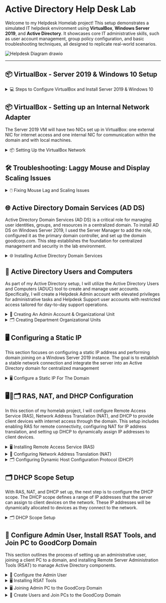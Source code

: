 # Active Directory Help Desk Lab

Welcome to my Helpdesk Homelab project! This setup demonstrates a simulated IT helpdesk environment using **VirtualBox**, **Windows Server 2019**, and **Active Directory**. It showcases core IT administrative skills, such as user account management, group policy configuration, and basic troubleshooting techniques, all designed to replicate real-world scenarios.

![Helpdesk Diagram drawio](https://github.com/user-attachments/assets/8f702151-2c27-45c6-87da-01b321d7d5ad)

---

## 📦 VirtualBox - Server 2019 & Windows 10 Setup

<details>
<summary>💻 Steps to Configure VirtualBox and Install Server 2019 & Windows 10</summary>

### 1️⃣ Download and Install VirtualBox
- To start I visited the [VirtualBox website](https://www.oracle.com/virtualization/technologies/vm/downloads/virtualbox-downloads.html) and downloaded the latest version.  
- Follow the installation wizard to complete the setup.

### 2️⃣ Download the Windows Server 2019 & Windows 10 ISO
- To download the Server 2019 ISO, I went to the [Microsoft Evaluation Center](https://www.microsoft.com/en-us/evalcenter/) and searched for "Windows Server 2019."
- To download the Windows 10 ISO I went to [Microsoft Software Download Page](https://www.microsoft.com/en-us/software-download/windows10)

### 3️⃣ Create a New Virtual Machine
- Open VirtualBox and click `New`.
  
  ![New VM Screenshot](https://github.com/user-attachments/assets/7116c63c-d6a3-4a0d-a759-9df440eea598)

- I named the virtual machine `Server 2019`.  
- Select the downloaded Windows Server 2019 ISO image.  
- I checked `Skip Unattended Installation`, then I clicked `Next`
  
  ![Screenshot 2024-12-30 220652](https://github.com/user-attachments/assets/83a81a79-8a1f-4da3-b21a-3ae4fcd8a7fe)

### 4️⃣ Configure Virtual Machine Hardware Settings
- Next, I allocated `4 CPU cores` and `4GB of RAM`.  

   ![Hardware Configuration Screenshot](https://github.com/user-attachments/assets/061c035b-8fd4-4f57-9bf2-ee66c5dde676)
  
- Next, I set the virtual hard disk size to `50GB`.  

  ![Hard Disk Size Screenshot](https://github.com/user-attachments/assets/0b1a7605-65f7-4893-bb85-e39973ebf9c4)
  
- Click `Finish` to complete the setup.  

  ![Screenshot 2024-12-30 222023](https://github.com/user-attachments/assets/54dd2892-fd6b-47fd-91b5-7c71a06cd88a)

### 5️⃣ Install Windows Server 2019
  
- Open VirtualBox, select the Server 2019 VM, and click `Start`.  

  ![Screenshot 2024-12-30 222155](https://github.com/user-attachments/assets/aea67364-b653-4e10-a01c-7224353797f1)

- Once the VM boots, I'll set my Language, Time and currency format, and Input method, then click `Next`

  ![Screenshot 2024-12-30 222422](https://github.com/user-attachments/assets/7f843eda-bf00-448a-b989-69419e93d474)

- On the Windows setup screen, I'll click `Install Now`

  ![Screenshot 2024-12-30 222436](https://github.com/user-attachments/assets/6c0f8e19-4b0f-4724-8fe5-67449d19eb45)

- On the next page, I'll make sure to select `Desktop Experience`, then click `Next`

  ![Screenshot 2024-12-30 222801](https://github.com/user-attachments/assets/e6746f98-533b-47cc-a1b8-075ce4e1152c)

- Accept the License terms, then click `Next`

  ![Screenshot 2024-12-30 223212](https://github.com/user-attachments/assets/471b37db-b583-4a97-b7cd-81bd2ea4c1bf)

- On the next page, I'll select `Custom Install`

  ![Screenshot 2024-12-30 223219](https://github.com/user-attachments/assets/27856ea1-6fac-4f08-9ccc-4507187cc1ff)

- On the Disk Allocation page, select the 50GB drive, then click `Next`

  ![Screenshot 2024-12-30 223224](https://github.com/user-attachments/assets/b759346e-a54e-49df-a344-df8de5d71bdc)

- Windows will begin the installation process.
 
  ![Screenshot 2024-12-30 223251](https://github.com/user-attachments/assets/b60d5f85-1425-45fd-8a05-ae7e90379c59)

- Once prompted, I'll input a password, then click `Finish`

  ![Screenshot 2024-12-30 223851](https://github.com/user-attachments/assets/44d64ac8-147b-4ac5-873b-f26b38713821)

- When at the Windows login screen, press `right ctrl + del`, then enter the password to log in.
- NOTE: you have to use ctrl+del since this is a VM. You could also go to `Input` → `Keyboard`, then click `Insert Ctrl-Alt-Del` to achieve the same thing.

  ![Screenshot 2024-12-30 224856](https://github.com/user-attachments/assets/9db6dc9f-c7cd-42dc-8826-ae1b05abcea8)

✅ Installation Complete
- The VM is now ready and operational! Just repeat the process to create a Windows 10 Virtual Machine.

  ![Completed Setup Screenshot](https://github.com/user-attachments/assets/f7e23cec-1efd-4d81-92c8-125c7e41b602)

</details>




<!-- 1️⃣2️⃣3️⃣4️⃣5️⃣6️⃣7️⃣8️⃣9️⃣🔟 -->




## 📦 VirtualBox - Setting up an Internal Network Adapter
The Server 2019 VM will have two NICs set up in VirtualBox: one external NIC for internet access and one internal NIC for communication within the domain and with local machines.

<details>
<summary>📦 Setting Up the VirtualBox Network</summary>

- On the host machine, I'll launch VirtualBox, select the Server 2019 VM, and click `Settings`.

  ![Screenshot 2024-12-31 205055](https://github.com/user-attachments/assets/5775fb11-80c9-4811-a548-2d58790a5d20)

- On the Settings window, switch to `Expert Mode` in the top left corner.

  ![Screenshot 2024-12-31 205116](https://github.com/user-attachments/assets/6c65c99c-5760-4cbf-a0a6-c7403fbcd184)

- Select `Network` from the menu to the left. Make sure Adapter 1 is enabled and set to `NAT` or `Bridged`

  ![Screenshot 2024-12-31 205130](https://github.com/user-attachments/assets/9fab0c51-00d1-46d1-a2bf-326bf6376dfd)

- Click the Adapter 2 tab and check `Enable Network Adapter` then select `Internal Network` and click `OK`

  ![Screenshot 2024-12-31 205154](https://github.com/user-attachments/assets/0081597c-bb98-42d1-b84a-88767b17aeb2)

- The VirtualBox network adapters are now set up properly. This will allow me to have static ips on one nic, while still giving access to the internet from the other.

</details>




<!-- 1️⃣2️⃣3️⃣4️⃣5️⃣6️⃣7️⃣8️⃣9️⃣🔟 -->




## 🛠️ Troubleshooting: Laggy Mouse and Display Scaling Issues

<details>
<summary>🖱️ Fixing Mouse Lag and Scaling Issues</summary>

### Issue Observed
With the virtual machine running, there were noticeable issues with mouse lag and improper display scaling.  

  ![Mouse Lag Screenshot](https://github.com/user-attachments/assets/f7e23cec-1efd-4d81-92c8-125c7e41b602)

### Solution
1️⃣ Go to `Devices` in the VirtualBox menu and select `Insert Guest Additions CD image...`.  
   
   ![Insert Guest Additions Screenshot](https://github.com/user-attachments/assets/7b1684a1-5a8a-4f5a-91d1-82541c3ba5c1)
   
2️⃣ Within the VM, Open `File Explorer` and navigate to `This PC`.  

3️⃣ Under `Devices and Drives`, open the `CD Drive (D:) VirtualBox Guest Additions`.  
   
   ![Guest Additions Drive Screenshot](https://github.com/user-attachments/assets/c9a9d62d-d1fd-4068-bcc2-89b45c5ddf77)

4️⃣ Run `VBoxWindowsAdditions-amd64` and complete the installation.  
   
   ![Guest Additions Installer Screenshot](https://github.com/user-attachments/assets/18c984f6-9eb0-4a0c-b46d-3f75ad092226)

5️⃣ Reboot the VM.  

### Result
The mouse now moves smoothly, and the display scaling adjusts correctly, allowing for a better user experience. 😊  
  
  ![Fixed Issues Screenshot](https://github.com/user-attachments/assets/f9d96384-69ab-4fc2-8c42-b7196732c051)

</details>




<!-- 1️⃣2️⃣3️⃣4️⃣5️⃣6️⃣7️⃣8️⃣9️⃣🔟 -->




## 🌐 Active Directory Domain Services (AD DS)

Active Directory Domain Services (AD DS) is a critical role for managing user identities, groups, and resources in a centralized domain. To install AD DS on Windows Server 2019, I used the Server Manager to add the role, configured it as the primary domain controller, and set up the domain goodcorp.com. This step establishes the foundation for centralized management and security in the lab environment.

<details>
<summary>🌐 Installing Active Directory Domain Services</summary>

## 🛠️ Prepare the Server

### Change the Computer Name  
- Go to System Properties, by opening `File Explorer` right-click `This PC`, then select `Properties`.

  ![Screenshot 2024-12-30 233825](https://github.com/user-attachments/assets/c35254c2-8989-48e3-8e4d-c041222bf78a)

- Next to Computer Name click `Change Settings`

  ![Screenshot 2024-12-30 234145](https://github.com/user-attachments/assets/1f375b22-e8cc-45ab-a64c-0766477394d5)

- Click `Change` then set the computer name, I'll use `GoodCorp-DC`, click `OK` then restart the server.

  ![Screenshot 2024-12-30 235134](https://github.com/user-attachments/assets/a5a1191f-5e26-49ee-a184-be7d5c9f7094)

- Once restarted, go to system properties again to verify the name has changed.

  ![Screenshot 2024-12-30 235519](https://github.com/user-attachments/assets/2a4f91fb-63a5-4e54-82a4-bc3c7196f6a1)

---

## 🛠️ Open Server Manager & Start Installation

1️⃣ Launch Server Manager  
- Open the VM, Server Manager should start automatically. If not, click `Start`, and select `Server Manager`.  

  ![Server Manager](https://github.com/user-attachments/assets/38ee87c4-8674-400e-bbfe-615c5cc283c3)

2️⃣ Add Roles and Features  
- On the Server Manager dashboard, click `Manage` → `Add Roles and Features`.  

  ![Add Roles and Features](https://github.com/user-attachments/assets/9be5e3e2-1c64-4147-838f-749d3fef7465)

---

## 🖱️ Use the Installation Wizard

3️⃣ Begin Installation  
- When the installation wizard appears, click `Next`.  

  ![Screenshot 2024-12-31 000254](https://github.com/user-attachments/assets/7a82862c-b490-4c80-bdbf-91d54251bd5a)

4️⃣ Select Installation Type  
- Choose `Role-based or Feature-based Installation`, then click `Next`.  

  ![Screenshot 2024-12-31 000345](https://github.com/user-attachments/assets/d018a402-c014-481d-883b-b39e03ea8c36)

5️⃣ Pick the Destination Server  
- Click `Select a server from the server pool` and click `Next`.  

  ![Screenshot 2024-12-31 000419](https://github.com/user-attachments/assets/01baa936-5ab2-43d9-9773-808b8b11b77f)

---

## 🧩 Add the AD DS Role

6️⃣ Add the Role  
- Select `Active Directory Domain Services`, click `Add Features`, then click `Next`.  

  ![Screenshot 2024-12-31 000520](https://github.com/user-attachments/assets/1dcd19c7-97e7-4b31-9850-4d68bbcc8b23)
  ![Screenshot 2024-12-31 000525](https://github.com/user-attachments/assets/3c728739-f489-430c-9f91-09a4bba1588d)
  ![Screenshot 2024-12-31 000536](https://github.com/user-attachments/assets/985b3299-65b1-4d3f-9d14-df927c03b9c8)

7️⃣ Review Features  
- On the Features tab, leave everything as is, then click `Next`.  

  ![Screenshot 2024-12-31 000542](https://github.com/user-attachments/assets/78136f6a-6a4f-4b78-b347-479015962083)

8️⃣ Confirm Installation  
- On the AD DS tab, click `Next`, then `Install` on the Confirmation tab.  

  ![Screenshot 2024-12-31 000547](https://github.com/user-attachments/assets/25a8f8d0-fde5-43c7-946e-9b8758cd5a8f)
  ![Screenshot 2024-12-31 000558](https://github.com/user-attachments/assets/2925c475-10e1-4182-a63f-54b793c11751)
  ![Screenshot 2024-12-31 000637](https://github.com/user-attachments/assets/b2f79e7e-40ed-4bab-ac77-b59394cfbf12)

---

## 🌳 Promote to Domain Controller

9️⃣ Start Promotion  
- After installation, click `Promote this server to a domain controller`.  

  ![Screenshot 2024-12-31 001444](https://github.com/user-attachments/assets/61a5b6f4-e561-4610-b780-62916663398d)

- Add a New Forest: I chose to use `goodcorp.com`.  

  ![Screenshot 2024-12-31 001609](https://github.com/user-attachments/assets/c52bdb0f-9b8d-4518-a96d-34e85b6d1cd8)

🔟 Set Domain Controller Options  
- Input a password and click `Next`.  

  ![Screenshot 2024-12-31 001704](https://github.com/user-attachments/assets/68ed86d6-8756-4b97-99a0-2a014152423b)

---

## 🔗 Configure Additional Settings

- DNS Options: Leave unchecked and click `Next`.  

  ![Screenshot 2024-12-31 001802](https://github.com/user-attachments/assets/a5e73027-9c07-474e-b6e2-8c4db2cd0a68)

- NetBIOS Name: Leave as is and click `Next`.  

  ![Screenshot 2024-12-31 001819](https://github.com/user-attachments/assets/126cedc0-4881-49fb-a9b7-afc20d7e1b71)

- Paths Tab: Keep defaults and click `Next`.  

  ![Screenshot 2024-12-31 001829](https://github.com/user-attachments/assets/15aae331-8cc1-4401-92e8-e2af55f0d473)

- Review Tab: Click `Next`.  

  ![Screenshot 2024-12-31 001841](https://github.com/user-attachments/assets/023c6f47-42bc-4d32-ba3a-3c5b452b8f94)

- Prerequisites Check: Click `Install`.  

  ![Screenshot 2024-12-31 001859](https://github.com/user-attachments/assets/31db2f43-57ce-481f-bf0a-a7d890b8e4cc)

---

## 🔄 Final Steps

✅ Installation Complete  
- Once the installation is complete, the VM will automatically restart.  

  ![Screenshot 2024-12-31 001941](https://github.com/user-attachments/assets/865bf457-60eb-4ef9-aa66-86d8d6727a7c)

---

</details>




<!-- 1️⃣2️⃣3️⃣4️⃣5️⃣6️⃣7️⃣8️⃣9️⃣🔟 -->




## 👥 Active Directory Users and Computers

As part of my Active Directory setup, I will utilize the Active Directory Users and Computers (ADUC) tool to create and manage user accounts. Specifically, I will create a Helpdesk Admin account with elevated privileges for administrative tasks and Helpdesk Support user accounts with restricted access tailored for day-to-day support operations.

<details>
<summary>👥 Creating An Admin Account & Organizational Unit</summary>

## 👥 Create an Admin Account

1️⃣ Access Active Directory Users and Computers
- On the Server Manager dashboard, click `Tools` and select `Active Directory Users and Computers`.

  ![Screenshot 2024-12-31 130031](https://github.com/user-attachments/assets/6b067f12-b5e0-463c-a109-22d47ff88de4)

- I will pin ADUC to my taskbar by right-clicking the icon and selecting `Pin To Taskbar`.

  ![Screenshot 2024-12-31 130320](https://github.com/user-attachments/assets/d63ddf3c-5f44-4b69-80c9-ac53b42f100f)

---

## 🗂️ Create A New Organizational Unit

2️⃣ Create the Admin Organizational Unit
- I'll right-click `goodcorp.com` go to `New` and select `Organizational Unit`.

  ![Screenshot 2025-01-02 105043](https://github.com/user-attachments/assets/ad381f64-64b1-404f-b226-796f8b68381c)

- I'll name the OU `ADMINS` and uncheck `Protect container from accidental deletion`, then click `OK`.

  ![Screenshot 2025-01-02 105303](https://github.com/user-attachments/assets/faa2f277-2318-4b13-a493-09029c170a12)

---

## 👥 Active Directory Account Creation

3️⃣ Account Creation

- Now that I have an `ADMINS` folder. I'll right-click the folder and select `New` then `User`.

  ![Screenshot 2025-01-02 105554](https://github.com/user-attachments/assets/9849c68b-4dd9-4bc4-b837-91482ae745f5)

- I'll input my name `Stephen Abner`, set the User logon name to `a-sabner`, then click `Next`.

  ![Screenshot 2025-01-02 105824](https://github.com/user-attachments/assets/5dc1d58f-036c-4da5-95dd-604d5b340f7f)

- On the next screen I'll input a password, uncheck `User must change password at next logon`, and check `Password never expires`, then click `Next` and `Finish`.

  ![Screenshot 2025-01-02 110117](https://github.com/user-attachments/assets/f27dafd7-b0ec-40d0-a0fe-c422d31710b7)

---

## 👥 Promote User To Admin

4️⃣ Give User Domain Admin

- Now I have my personal account created inside the ADMINS folder, But I still need to give the account admin privileges. 

  ![Screenshot 2025-01-02 110310](https://github.com/user-attachments/assets/7ac6ec2a-59af-4486-8f07-992c8236a434)

- To grant the account admin privileges, I'll right-click on the user and select `Properties`.

  ![Screenshot 2025-01-02 114236](https://github.com/user-attachments/assets/ec2286ca-a535-4d50-9380-6f308cf83aa5)

- In the properties window, I'll click `Member Of`, then click `Add` 

![Screenshot 2025-01-02 114405](https://github.com/user-attachments/assets/c6ad8ed0-2012-4ef2-9a0e-4bf920bcb15d) ![Screenshot 2025-01-02 114417](https://github.com/user-attachments/assets/da3c82ac-522e-42e1-bd58-5d08e5fc6a51)

- In the `Enter the object names to select` section, I'll input `domain admins`, then click `Check Names`

  ![Screenshot 2025-01-02 114942](https://github.com/user-attachments/assets/8dbc6656-3d01-40db-ae77-7324badc9e1e)

- After clicking `Check Names` domain admins will become underlined, click `OK` 

  ![Screenshot 2025-01-02 114959](https://github.com/user-attachments/assets/eb1c2eba-b17b-4742-8b2d-9d5e1d878dae)

- The user has now been added to `Domain Admins`. Click `Apply`, then `OK`.

  ![Screenshot 2025-01-02 115854](https://github.com/user-attachments/assets/8f33d90c-1d84-4ba4-8287-5481a1c49eb6)


</details>

<Details>
  <Summary>🗂️ Creating Department Organizational Units</Summary>

In this section, I will create the HR, and IT OU's for the users that I'll be creating later in my project.

- I'll Open Active Directory Users and Computers, right-click `goodcorp.com` then go to, `New` -> `Organizational Unit`

  ![Screenshot 2025-01-11 162812](https://github.com/user-attachments/assets/7328493a-d279-4ff3-9a1d-961ab070b6b3)

- I'll name the OU `HR`, and uncheck `Protect Container from accidental deletion`, then click `OK`.

  ![Screenshot 2025-01-11 163134](https://github.com/user-attachments/assets/a2511621-c150-448e-a4e6-94399cc61610)

- Now I'll repeat the process above and create the `IT` OU.

  ![Screenshot 2025-01-11 163255](https://github.com/user-attachments/assets/d4b8c8f9-87d6-490f-a809-22b0fa0aa2bf)

- The HR and IT OU's have been created.

  ![Screenshot 2025-01-11 163930](https://github.com/user-attachments/assets/a3222535-ec3f-4664-ac1d-eb5070cb44cb)

</Details>

<!-- 1️⃣2️⃣3️⃣4️⃣5️⃣6️⃣7️⃣8️⃣9️⃣🔟 -->




## 🖥️ Configuring a Static IP
This section focuses on configuring a static IP address and performing domain joining on a Windows Server 2019 instance. The goal is to establish a stable network connection and integrate the server into an Active Directory domain for centralized management

<details>
<summary>🖥️ Configure a Static IP For The Domain</summary>

### 1️⃣ Assigning a Static IP
- To access the network adapters within the VM. I'll right-click `Start` and click `Network Connections`

  ![Screenshot 2024-12-31 223203](https://github.com/user-attachments/assets/9f9aef50-e65c-4939-8609-a7f1bc285842)

- In the Network Connections window, click `Change Adapter Options`

  ![Screenshot 2024-12-31 223220](https://github.com/user-attachments/assets/34dd4bcc-465c-45f2-b19f-42f1c1e1a931)

### 2️⃣ Identifying the Internal Adapter 

- I'll now identify the internal network adapter by right-clicking `Ethernet` and `Ethernet 2` and selecting `Status`.

  ![Screenshot 2024-12-31 224601](https://github.com/user-attachments/assets/0ab866e8-3723-4094-aaf3-dbc8a70868ca)
  ![Screenshot 2024-12-31 224626](https://github.com/user-attachments/assets/ccc3c678-332a-4efb-837a-f1ae1995e118)

- By examining the `IPv4 Connectivity` and `Sent and Received Activity`, it's clear which adapter is internet-facing and which is internal. Ethernet shows `IPv4 Connectivity: Internet`, while Ethernet 2 displays `No Network Access`.

  ![Screenshot 2024-12-31 225150](https://github.com/user-attachments/assets/8c2c5410-9ae0-45ef-87f1-48e65caa7a6f)

### 3️⃣ Verifying the Details 

- To verify, I'll click `Details` on each adapter.  
  
  ![Screenshot 2024-12-31 230549](https://github.com/user-attachments/assets/b33fa348-8062-4968-8f3a-bcda4a86af41)

- Ethernet has a valid IPv4 address, along with a Default Gateway, DHCP, and DNS servers.
- Ethernet 2 has an APIPA Address and lacks a Default Gateway or DNS server. This indicates that Ethernet 2 attempted to obtain an IP address from a DHCP server but couldn't find one.

  ![Screenshot 2024-12-31 230513](https://github.com/user-attachments/assets/76f2e1a9-2ce3-4e4b-8892-d12bc48707d4)

### 4️⃣ Renaming the Adapters

- To clarify things, I'll rename both adapters: I'll right-click on Ethernet and rename it to `Internet`, then right-click on Ethernet 2 and rename it to `Internal`.

  ![Screenshot 2024-12-31 232146](https://github.com/user-attachments/assets/1ac63a47-a75a-4928-91d0-9d1490e9fc8b)
  ![Screenshot 2024-12-31 232220](https://github.com/user-attachments/assets/6976eaf0-1c35-4076-87e2-d0510c33af4c)
  ![Screenshot 2024-12-31 232247](https://github.com/user-attachments/assets/1c07f649-976b-4dd5-be1b-18058e177b09)

### 5️⃣ Configuring the IP Settings 

- Now that the adapters have been identified and renamed, I'll right-click `Internal` and click `Properties`

  ![Screenshot 2024-12-31 232431](https://github.com/user-attachments/assets/638923fd-b16f-4915-82c1-ca97389bca8b)

- In the properties window, I'll double-click `Internet Protocol Version 4 (TCP/IPv4)`

  ![Screenshot 2024-12-31 232532](https://github.com/user-attachments/assets/95694d0c-9925-462d-b1ff-37fafa366e0c)

- I'll select `Use the following IP address` and set the IP address to `172.25.0.1`.
- The subnet mask will be configured as `255.255.255.0`.
- Finally, I'll set the Preferred DNS Server to the loopback address, `127.0.0.1`.

  ![Screenshot 2024-12-31 233719](https://github.com/user-attachments/assets/c36681dc-3bce-4b92-a29f-477083248d40)

### 6️⃣ Finalizing the Configuration

- I'll click `OK`, then restart the VM.

---

### 7️⃣ Verifying the Settings

- After the VM restarts, I'll return to Network Connections and check the Details of the internal adapter to verify that the static IP and subnet mask have been updated.

  ![Screenshot 2024-12-31 235042](https://github.com/user-attachments/assets/537c92d1-3cf5-4fef-b20a-c021c1f97cb1)

- ✅ Everything looks good!
  
</details>




<!-- 1️⃣2️⃣3️⃣4️⃣5️⃣6️⃣7️⃣8️⃣9️⃣🔟 -->




## 🖥️📶🗂️ RAS, NAT, and DHCP Configuration
In this section of my homelab project, I will configure Remote Access Service (RAS), Network Address Translation (NAT), and DHCP to provide client devices with internet access through the domain. This setup includes enabling RAS for remote connectivity, configuring NAT for IP address translation, and setting up DHCP to dynamically assign IP addresses to client devices.

<details>
<summary>🖥️ Installing Remote Access Service (RAS) </summary>

### Installing RAS
- Open Server Manager, click `Add Roles and Features`, then click `Next`.

  ![Screenshot 2025-01-02 154407](https://github.com/user-attachments/assets/f8bc3fd0-befe-4c44-aad0-f624ffec59b8)
  ![Screenshot 2025-01-02 154459](https://github.com/user-attachments/assets/42bc5c89-e263-4dd1-a9d3-a55ff96215b2)

- Select `Role-based or feature-based installation`, then click `Next`.

  ![Screenshot 2025-01-02 154514](https://github.com/user-attachments/assets/292675bd-9bd6-4fa5-90b3-8b03d85c55ec)

- Select `Select a server from the server pool`, then click `Next`.

  ![Screenshot 2025-01-02 175613](https://github.com/user-attachments/assets/15658f6d-44d3-4d22-9003-e02dbb9f5e45)

- For roles, check `Remote Access`, then click `Next`.

  ![Screenshot 2025-01-02 154619](https://github.com/user-attachments/assets/b8c017ac-c97d-460f-9779-e496c3b95ab2)

- Leave as is, click `Next`.

  ![Screenshot 2025-01-02 154652](https://github.com/user-attachments/assets/1b2b1a07-5047-4ed1-ac74-a399b5afb787)
  ![Screenshot 2025-01-02 154710](https://github.com/user-attachments/assets/a50e21f3-5f72-4981-8170-b14a7706e7bf)

- Select `Routing`, then click `Add Feature`, `DirectAccess and VPN` will become checked automatically, click `Next`.

  ![Screenshot 2025-01-02 154757](https://github.com/user-attachments/assets/1fd97f61-1dc2-497e-8edf-2f626a745a87)
  ![Screenshot 2025-01-02 154738](https://github.com/user-attachments/assets/78c86947-87ec-4d3b-a7b6-bd430e37ccc4)

- Leave as is, click `Next`.

  ![Screenshot 2025-01-02 154817](https://github.com/user-attachments/assets/d947cd35-2582-4118-bfd9-cbabf9468386)

- Leave as is, click `Next`.  
 
  ![Screenshot 2025-01-02 154834](https://github.com/user-attachments/assets/4581ef11-783d-4499-b5d4-ebdfaa5f0731)

- Click `Install`, when the installation is complete, then click `Close`.

  ![Screenshot 2025-01-02 154850](https://github.com/user-attachments/assets/9ce8f0d5-0660-4b9b-9ab3-21f6d55e5c88)
  ![Screenshot 2025-01-02 154938](https://github.com/user-attachments/assets/afcf27c3-88d4-4e75-b61c-bb10109566fa)

</details>




<!-- 1️⃣2️⃣3️⃣4️⃣5️⃣6️⃣7️⃣8️⃣9️⃣🔟 -->




<details>
  <summary>📶 Configuring Network Address Translation (NAT)</summary>

### 📶 Configure NAT
- Open Server Manager, go to `Tools` and select `Routing and Remote Access`.

  ![Screenshot 2025-01-02 155307](https://github.com/user-attachments/assets/02022e44-7a97-4edf-88e8-b8fa0d81aba7)

- I'll right-click my domain controller `GOODCORP_DC`, then click `Configure and Enable Routing and Remote Access`.

  ![Screenshot 2025-01-02 155412](https://github.com/user-attachments/assets/d3033524-33b0-4f03-8b55-386b2f4603c3)

- When the install wizard appears, click `Next`.

  ![Screenshot 2025-01-02 155431](https://github.com/user-attachments/assets/9b00e80e-f9f5-4c7f-8679-0d755317ff3a)

- Select `Network address translation`, then click `Next`.

  ![Screenshot 2025-01-02 155500](https://github.com/user-attachments/assets/b763aa99-d2e2-4788-b5fc-70a6458d15b3)

- I'll select `Use this Public Interface to connect to the Internet`, then I'll select the `Internet` adapter that I renamed in the `Configuring A Static IP` section. then click `Next`.

  ![Screenshot 2025-01-02 193404](https://github.com/user-attachments/assets/3bc646b4-8f3f-4a56-9c6c-dc3bf9ad3333)

- Click `Finish` to complete the setup.

  ![Screenshot 2025-01-02 194213](https://github.com/user-attachments/assets/aaa8f8ad-3d0a-4427-bb1f-6625da805dc6)

- Now the `GOODCORP-DC` domain has a green UP arrow and is configured properly.

  ![Screenshot 2025-01-02 194504](https://github.com/user-attachments/assets/7be210e3-4ca9-4ac1-add8-24863cfac367)

</details>




<!-- 1️⃣2️⃣3️⃣4️⃣5️⃣6️⃣7️⃣8️⃣9️⃣🔟 -->




<details>
  <summary>🗂️ Configuring Dynamic Host Configuration Protocol (DHCP)</summary>

### 🗂️ Installing DHCP features
- Open Server Manager, click `Add roles and features` then click `Next`.

  ![Screenshot 2025-01-02 200721](https://github.com/user-attachments/assets/0ce2c226-0884-4880-8857-2ef51f6a1d4a)

- Select `Role-based or feature-based installation`, then click `Next`.

  ![Screenshot 2025-01-02 200844](https://github.com/user-attachments/assets/bf4d9a7d-67f4-44b5-89c2-0092ff365c52)

- Click `Select a server from the server pool`, then click `Next`.

  ![Screenshot 2025-01-02 201003](https://github.com/user-attachments/assets/77e037f8-a8a9-488b-993e-5e118279e280)

- For roles, select `DHCP Server` then click `Add Features`, then click `Next`.

  ![Screenshot 2025-01-02 201135](https://github.com/user-attachments/assets/71bb4d4c-93b5-42e9-a811-5a73bf196835)
  ![Screenshot 2025-01-02 201146](https://github.com/user-attachments/assets/e950e4c2-e552-419c-a403-bb87fbdb3ccd)

- Leave features as is, click `Next`

  ![Screenshot 2025-01-02 201347](https://github.com/user-attachments/assets/735841a3-2bad-45f4-8687-0353dab4aad7)

- Click `Next`

  ![Screenshot 2025-01-02 201430](https://github.com/user-attachments/assets/ddab1078-6afc-4b43-8316-eeb659ae166e)

- And finally, I'll click `Install` and wait for the installation to complete, then click `Close`

  ![Screenshot 2025-01-02 201529](https://github.com/user-attachments/assets/bafc33f3-f505-458a-a366-9e8189774965)
  ![Screenshot 2025-01-02 201605](https://github.com/user-attachments/assets/0eef400e-6e2d-42f8-aaae-9e4b90755638)

- Setup complete! In the next section, I'll set up the DHCP scope.
  
</details>




<!-- 1️⃣2️⃣3️⃣4️⃣5️⃣6️⃣7️⃣8️⃣9️⃣🔟 -->




## 🗂️ DHCP Scope Setup
With RAS, NAT, and DHCP set up, the next step is to configure the DHCP scope. The DHCP scope defines a range of IP addresses that the server can assign to client devices on the network. These IP addresses will be dynamically allocated to devices as they connect to the network.

<details>
  <summary>🗂️ DHCP Scope Setup</summary>
  
### 🗂️ Access DHCP Control Panel
- I'll Open Server Manager, go to `Tools` and click `DHCP`.

  ![Screenshot 2025-01-02 202021](https://github.com/user-attachments/assets/dbbf90bd-a939-4e09-8607-81b4a4398ab6)

- Within the control panel, I'll expand `goodcorp-dc.goodcorp.com`. Notice that `IPv4` and `IPv6` have a red down arrow.

  ![Screenshot 2025-01-02 204621](https://github.com/user-attachments/assets/99516fe8-a540-40d0-b714-36c1a8c3102e)

- I'll right-click `IPv4`, click `New Scope`, then click `Next`.

  ![Screenshot 2025-01-02 205926](https://github.com/user-attachments/assets/3d622416-a3a0-4802-be4e-fabbf37c16ec)

- I'll name the scope `172.25.0.100-200`, then click `Next`.

  ![Screenshot 2025-01-02 210130](https://github.com/user-attachments/assets/273f132d-ed15-4232-a0f1-805da7e37a38)

- For the range, I'll set
  - Start IP Address to `172.25.0.100`
  - End IP Address to `172.25.0.200`
  - I'll set the length to `24` so the subnet mask is `255.255.255.0`
- Then click `Next`

  ![Screenshot 2025-01-02 210757](https://github.com/user-attachments/assets/6196be07-625d-43eb-9596-b23918fd7b8a)

- I don't need exclusions, so I'll click `Next`.

  ![Screenshot 2025-01-02 211036](https://github.com/user-attachments/assets/18398b92-7b58-4bb0-bf4a-994f8a371774)

- I'll leave the lease duration at `8 Days`, then click `Next`.

  ![Screenshot 2025-01-02 211201](https://github.com/user-attachments/assets/30b98662-57b7-4833-98cd-0c0b59c0021c)

- On the next window, I'll select `Yes, I want to configure these options now` then click `Next`.

  ![Screenshot 2025-01-02 211322](https://github.com/user-attachments/assets/0084d5e1-6f3b-4dd6-9f2b-229bfb0a471e)

- Since the clients will use the Domain Controller's Internal NIC as the default gateway, I will input the Domain Controller's IP address, click `Add` then click `Next`.

![Screenshot 2025-01-02 211910](https://github.com/user-attachments/assets/1d07b5c3-7791-4489-b3ab-4ba8020fa343)

- The goodcorp.com domain and DNS is already there, so I'll click `Next`.

  ![Screenshot 2025-01-02 212320](https://github.com/user-attachments/assets/335ffaac-cd80-4db6-9bad-ca907b632eb0)

- I'll skip WINS Servers, and click `Next`.

  ![Screenshot 2025-01-02 212409](https://github.com/user-attachments/assets/6dc37d9f-ece2-4570-93c4-a077d55563eb)

- I'll make sure `Yes, I want to activate this scope now` is selected, click `Next`, and `Finish`.

  ![Screenshot 2025-01-02 212434](https://github.com/user-attachments/assets/33b4d60c-3dc2-44b9-a621-92139c1d3b36)

- I noticed IPv4 and IPv6 still had a red down arrow

  ![Screenshot 2025-01-02 212704](https://github.com/user-attachments/assets/8aff448b-322f-45fd-97ae-e43f160d1553)

- To fix this, I'll right-click the domain, and select `Authorize`. Then right-click again, and select `Refresh`.

  ![Screenshot 2025-01-02 212749](https://github.com/user-attachments/assets/a77738eb-40c7-49a2-8609-8deefd9f29ca) ![Screenshot 2025-01-02 212811](https://github.com/user-attachments/assets/e9160bff-f20f-4265-b186-3757676b5ec9)

- IPv4 and IPv6 now have green checkmarks! The DHCP scope and DNS are set up properly. 

![Screenshot 2025-01-02 212839](https://github.com/user-attachments/assets/1802ad18-589d-44a5-8f8a-5eb99dfc7d20)

</details>




<!-- 1️⃣2️⃣3️⃣4️⃣5️⃣6️⃣7️⃣8️⃣9️⃣🔟 -->



 
## 👥 Configure Admin User, Install RSAT Tools, and Join PC to GoodCorp Domain
This section outlines the process of setting up an administrative user, joining a client PC to a domain, and installing Remote Server Administration Tools (RSAT) to manage Active Directory components.

<details>
  <summary>👥 Configure the Admin User</summary>

### 🖥️ Enable the Admin Account

- I'll open Virtualbox and start the Windows 10 VM.

- Open File Explorer, right-click `This PC` then click `Manage`.

  ![Screenshot 2025-01-03 113518](https://github.com/user-attachments/assets/f76ecbda-01c3-487c-9694-e6a469964828)

- Within Computer Management, I'll expand `Local Users and Groups` and select `Users`.

  ![Screenshot 2025-01-03 113601](https://github.com/user-attachments/assets/05721956-3564-452d-87ec-806ca529cce7)

- I'll right-click `Administrator` and select `Properties`.

  ![Screenshot 2025-01-03 113624](https://github.com/user-attachments/assets/fc68a576-5aa4-4d56-97fa-a620b719ca5f)

- Uncheck `Account is disabled` then click `Apply` and `OK`.

  ![Screenshot 2025-01-03 113657](https://github.com/user-attachments/assets/64f0347d-a792-40f4-981b-269d06bda450)

- Right-click `Administrator`, then click `Set Password`.

  ![Screenshot 2025-01-03 113735](https://github.com/user-attachments/assets/060170f9-c513-4069-8802-a92c9fd71886)

- click `Proceed`.

  ![Screenshot 2025-01-03 113746](https://github.com/user-attachments/assets/2c5561b6-6cf5-4ab0-9da8-ee2a1387e183)

- I'll set a password, then click `OK`.

  ![Screenshot 2025-01-03 113816](https://github.com/user-attachments/assets/c9a2bbf8-924e-423d-81f4-d2c494947dc2)

- Right-click the start button, then sign out of the VM.

  ![Screenshot 2025-01-03 120734](https://github.com/user-attachments/assets/0a64b373-f268-4560-8afa-9266f1f05344)

- At the sign-in screen, click `Administrator` input the password, then log in.

  ![Screenshot 2025-01-03 120912](https://github.com/user-attachments/assets/408b7362-6254-4a0d-812e-769de928b02a)

- I'll uncheck everything, then click `Accept`.

  ![Screenshot 2025-01-03 121333](https://github.com/user-attachments/assets/43e2e3c4-2f98-476d-94fe-b03cb9320b07)

- I've been informed that Nick Burns has finally been fired, so I'll remove his account.
  - Back at `Computer Management`, I'll right-click the user `Nick Burns` click `Delete`, `Yes`, then `OK`.

    ![Screenshot 2025-01-03 121854](https://github.com/user-attachments/assets/c61ac8c4-442e-45fb-a33f-8f456ee33947)
    ![Screenshot 2025-01-03 122937](https://github.com/user-attachments/assets/0298aac1-25be-455d-824d-a123e5a16033)

- All jokes aside, the admin user has been successfully configured. Next, I’ll install RSAT tools to enable the admin user to manage Active Directory directly from this Windows 10 machine.

</details>




<!-- 1️⃣2️⃣3️⃣4️⃣5️⃣6️⃣7️⃣8️⃣9️⃣🔟 -->




<details>
  <summary>🖥️ Installing RSAT Tools</summary>

### 🖥️ Install RSAT Tools

- Within the Windows 10 VM, right-click `Start` and go to `System`.

  ![Screenshot 2025-01-03 124021](https://github.com/user-attachments/assets/1c732f39-2554-4287-8a48-ea94798e0d57)

- On the left pane, scroll down and click `Optional Features`.

  ![Screenshot 2025-01-03 124146](https://github.com/user-attachments/assets/61b225ea-2af3-4d85-8b7a-383f120edbb8)

- Click `Add a feature`.

  ![Screenshot 2025-01-03 124251](https://github.com/user-attachments/assets/165732d3-2834-4f92-b088-8e8714ba3a43)

- I will select the following features:
  - RSAT: Active Directory Certificate Services tools
  - RSAT: Active Directory Domain Services and Lightweight Directory Services Tools
  - RSAT: DHCP Server Tools
  - RSAT: DNS Server Tools
  - RSAT: Group Policy Management Tools
  - RSAT: Remote Desktop Services Tools
  - RSAT: Server Manager

  ![Screenshot 2025-01-03 124531](https://github.com/user-attachments/assets/d4d11e6a-fee9-423b-aa49-30544705453d)
  ![Screenshot 2025-01-03 124551](https://github.com/user-attachments/assets/22ff1608-9cc7-47c4-9aed-6efa95b78413)
  ![Screenshot 2025-01-03 124602](https://github.com/user-attachments/assets/9e19f05b-b71c-45bd-a0ad-6bf8db30743a)

- Once selected, I'll click `Add`, then everything will begin installing.

  ![Screenshot 2025-01-03 125309](https://github.com/user-attachments/assets/987af641-01af-4718-b638-7398b0e9558b)
  ![Screenshot 2025-01-03 125333](https://github.com/user-attachments/assets/f9a4f68e-1f07-46d0-94d2-aadd377af6fd)

- When the installation is complete, I'll restart the VM.
  
- Now I can see all the tools by clicking `Start` and going to `Windows Administrative Tools`.

  ![Screenshot 2025-01-03 131424](https://github.com/user-attachments/assets/c2a3d2f4-8788-4312-96c1-9305016ade69)

- RSAT Tools is now installed! In the next section, I'll join the computer to the GoodCorp Domain.
  
</details>

<Details>
  <summary>🖥️ Joining Admin PC to the GoodCorp Domain</summary>

### 🖥️ Joining Admin PC to the Domain

- On the Windows 10 VM, I'll open CMD, click `Start` and type `CMD` then press `Enter`.

  ![Screenshot 2025-01-03 134008](https://github.com/user-attachments/assets/b648085d-32fe-40c3-8540-fa8bcb6cdf0b)

- Within CMD, I'll type `ipconfig`. The DC has given this PC the IP `172.25.0.100`. And the Gateway is the DC IP Address `172.25.0.1`.

  ![Screenshot 2025-01-03 134113](https://github.com/user-attachments/assets/c971bc0d-0f4a-417b-8683-18a556327ceb)

- Now I'll add the pc to the domain. Right-click `Start` and click `System`.
  
  ![Screenshot 2025-01-03 141901](https://github.com/user-attachments/assets/37259482-38b4-43c4-a444-06864ed3a66c)

- On the System window, I'll scroll down and click `Rename this PC (advanced)`.

  ![Screenshot 2025-01-03 141942](https://github.com/user-attachments/assets/2368bded-0751-4413-a186-2b570df445b5)

- Within System Properties, I'll click `Change`.

  ![Screenshot 2025-01-03 142227](https://github.com/user-attachments/assets/68d42e32-4637-454b-870d-7e74a3954166)

- I'll change the Computer name to `SABNER`, then I'll select `Domain` then input `goodcorp.com` and click `OK`.

  ![Screenshot 2025-01-03 142505](https://github.com/user-attachments/assets/bfeb7a50-03b8-4329-aa01-68c29e9d59be)

- A login window will appear, I'll input the user name `a-sabner` and password of the admin account that I created earlier, then click `OK`.

  ![Screenshot 2025-01-03 142737](https://github.com/user-attachments/assets/0512a4ed-8b99-43be-b1b9-6f0b4d47e422)

- I'll get a welcome screen, click `OK`.

  ![Screenshot 2025-01-03 142834](https://github.com/user-attachments/assets/3a50e673-3656-481e-b475-e63ea94bf50d)

- Then I'll get a prompt to restart the machine, click `OK`, then restart the VM.

  ![Screenshot 2025-01-03 142846](https://github.com/user-attachments/assets/5e205f41-80fb-480f-9141-1c865774b1ec)

- On the Sign In screen, I'll click `Other user`, we can now see the GOODCORP Domain and how to sign in.

  ![Screenshot 2025-01-03 153831](https://github.com/user-attachments/assets/4a9772c8-6cc8-4cc0-9a67-a66c277c0817)

- I'll input the admin account `a-sabner`, enter the password, then click `Enter`.

  ![Screenshot 2025-01-03 143638](https://github.com/user-attachments/assets/14c5c3fe-6617-403c-beb4-88b26d11915d)

- When logged in, I'll click `Start` Scroll down to `Windows Administrative Tools` and open `Active Directory Users and Computers`.

  ![Screenshot 2025-01-03 154205](https://github.com/user-attachments/assets/dc291cbb-cd81-45dd-872b-4f7db03a5899)

- Now I have access to the goodcorp.com domain and corresponding folders.

  ![Screenshot 2025-01-11 171138](https://github.com/user-attachments/assets/3c922a41-9aba-4eb2-8e60-aed00c65e684)

</Details>

<Details>
  <summary>👥 Create Users and Join PCs to the GoodCorp Domain</summary>

### 👥 Create New Users

- On the `a-sabner` admin machine, I'll click `Start`, scroll down to `Windows Administrative Tools` then click `Active Directory Users and Computers`. Also, I'll go ahead and pin it to the taskbar.

  ![Screenshot 2025-01-03 154205](https://github.com/user-attachments/assets/3438dd8e-f125-439e-9adf-d3cac90c8892)

- I'll Expand the goodcorp.com domain, right-click the `Users` folder, go to `New` and click `User`.

  ![Screenshot 2025-01-11 171400](https://github.com/user-attachments/assets/36027764-5f29-4a4d-be65-5be9449be3bd)

- I'll name the user `John Smith` and set the User logon name to `jsmith`, then click `Next`.

  ![Screenshot 2025-01-03 174207](https://github.com/user-attachments/assets/f662eaac-8ebc-4024-9991-68edcbdf46d3)

- I'll set a password and uncheck `User Must change password at next logon`, then click `Next` and `Finish`.

  ![Screenshot 2025-01-03 174500](https://github.com/user-attachments/assets/4c2c3d17-1553-43ba-937d-8918d2c2ac10)

- John Smith has now been added to users.

  ![Screenshot 2025-01-11 171423](https://github.com/user-attachments/assets/efedba54-33d2-4d10-be34-0cf9b3e4e094)

- I could have initially created John Smith in the IT OU, but I wanted to demonstrate the ability to drag and drop users between OUs.

- To move John Smith to the IT OU, simply drag and drop his account. When the confirmation pop-up appears, click `Yes`.

  ![Screenshot 2025-01-11 175012](https://github.com/user-attachments/assets/0b0c7fde-8ec3-434c-8c92-990efef83639)
  ![Screenshot 2025-01-11 175028](https://github.com/user-attachments/assets/4c275982-2bd1-4bd9-9017-1793d7ae9aa3)

- John Smith is now in the IT OU.

  ![Screenshot 2025-01-11 175449](https://github.com/user-attachments/assets/8d128daf-6a63-42a0-ba81-115b6b41f0b4)

- Now I will create another user in the `HR` OU. I'll Right-click `HR`, go to `New`, then `User`.

  ![Screenshot 2025-01-11 183851](https://github.com/user-attachments/assets/06a5e1c5-6493-4b2a-8371-102b03feef41)

- I'll name this user `Jane Doe`, and set the user logon name to `janedoe`, then click `Next`.

  ![Screenshot 2025-01-11 184045](https://github.com/user-attachments/assets/86d70f4e-fc01-43ac-933d-7463bd3028be)

- Next, I'll create a password, then uncheck `User must change password at next logon`, and check `Password never expires`, then click `Next` and `Finish`.

  ![Screenshot 2025-01-11 184319](https://github.com/user-attachments/assets/97ab16a9-0544-4f81-bb43-14f127842364)

- Jane Doe has not been added to `HR`.

  ![Screenshot 2025-01-11 184458](https://github.com/user-attachments/assets/54b8a3be-bc4c-4210-b3e9-03cf1ed6b29f)

### 🖥️ Join the User PC to the Domain

- I set up new Windows 10 VMs in VirtualBox for John Smith and Jane Doe. Next, I'll start the VM.

- On the new VM machine, I'll right-click `Start` and click `System`

  ![Screenshot 2025-01-03 191946](https://github.com/user-attachments/assets/92bd1253-d5c1-4026-97e9-deae399779cc)

- On the System settings window, I'll click `Rename this PC (advanced)`

  ![Screenshot 2025-01-03 192139](https://github.com/user-attachments/assets/c412c3e1-62e9-4e9c-b5bf-3b6c28f49ae3)

- On the System Properties window, click `Change`

  ![Screenshot 2025-01-03 192315](https://github.com/user-attachments/assets/4a071a5b-fb56-4b07-80a8-92799093f73f)

- I'll set the computer name to `jsmith`, click `domain` then input `goodcorp.com`, then click `OK`.

  ![Screenshot 2025-01-03 193910](https://github.com/user-attachments/assets/8dcf8a75-abcf-4afb-a654-685fb851da32)

- I'll input the username `jsmith`, enter the password, then click `OK`.

  ![Screenshot 2025-01-03 205253](https://github.com/user-attachments/assets/1d58178c-ed1f-4ae9-afb2-eaed3ded087e)

- I'll get a welcome screen, click `OK`.

  ![Screenshot 2025-01-03 142834](https://github.com/user-attachments/assets/3a50e673-3656-481e-b475-e63ea94bf50d)

- Then I'll get a prompt to restart the machine, click `OK`, then restart the VM.

  ![Screenshot 2025-01-03 142846](https://github.com/user-attachments/assets/5e205f41-80fb-480f-9141-1c865774b1ec)

- On the sign in screen, click `Other user`, input the username `jsmith`, enter the password, then click `Enter`.

  ![Screenshot 2025-01-03 215321](https://github.com/user-attachments/assets/cc14d677-2f6d-4955-ab14-50c46003a386)

- John Smith now has a computer.

</Details>



<!-- 1️⃣2️⃣3️⃣4️⃣5️⃣6️⃣7️⃣8️⃣9️⃣🔟 -->

